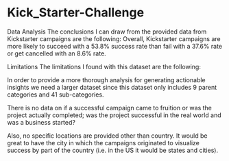 # Kick_Starter-Challenge
Data Analysis
The conclusions I can draw from the provided data from Kickstarter campaigns are the following:
Overall, Kickstarter campaigns are more likely to succeed with a 53.8% success rate than fail with a 37.6% rate or get cancelled with an 8.6% rate.

Limitations
The limitations I found with this dataset are the following:

In order to provide a more thorough analysis for generating actionable insights we need a larger dataset since this dataset only includes 9 parent categories and 41 sub-categories.

There is no data on if a successful campaign came to fruition or was the project actually completed; was the project successful in the real world and was a business started?

Also, no specific locations are provided other than country. It would be great to have the city in which the campaigns originated to visualize success by part of the country (i.e. in the US it would be states and cities).

